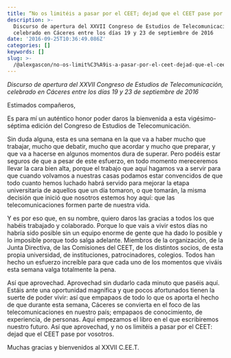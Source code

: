 ```yaml
---
title: “No os limitéis a pasar por el CEET; dejad que el CEET pase por vosotros”
description: >-
  Discurso de apertura del XXVII Congreso de Estudios de Telecomunicación,
  celebrado en Cáceres entre los días 19 y 23 de septiembre de 2016
date: '2016-09-25T10:36:49.086Z'
categories: []
keywords: []
slug: >-
  /@alexgascon/no-os-limit%C3%A9is-a-pasar-por-el-ceet-dejad-que-el-ceet-pase-por-vosotros-bc8e0dc3275d
---
```


_Discurso de apertura del XXVII Congreso de Estudios de Telecomunicación, celebrado en Cáceres entre los días 19 y 23 de septiembre de 2016_

Estimados compañeros,

Es para mí un auténtico honor poder daros la bienvenida a esta vigésimo-séptima edición del Congreso de Estudios de Telecomunicación.

Sin duda alguna, esta es una semana en la que va a haber mucho que trabajar, mucho que debatir, mucho que acordar y mucho que preparar, y que va a hacerse en algunos momentos dura de superar. Pero podéis estar seguros de que a pesar de este esfuerzo, en todo momento mereceremos llevar la cara bien alta, porque el trabajo que aquí hagamos va a servir para que cuando volvamos a nuestras casas podamos estar convencidos de que todo cuanto hemos luchado habrá servido para mejorar la etapa universitaria de aquellos que un día tomaron, o que tomarán, la misma decisión que inició que nosotros estemos hoy aquí: que las telecomunicaciones formen parte de nuestra vida.

Y es por eso que, en su nombre, quiero daros las gracias a todos los que habéis trabajado y colaborado. Porque lo que vais a vivir estos días no habría sido posible sin un equipo enorme de gente que ha dado lo posible y lo imposible porque todo salga adelante. Miembros de la organización, de la Junta Directiva, de las Comisiones del CEET, de los distintos socios, de esta propia universidad, de instituciones, patrocinadores, colegios. Todos han hecho un esfuerzo increíble para que cada uno de los momentos que viváis esta semana valga totalmente la pena.

Así que aprovechad. Aprovechad sin dudarlo cada minuto que paséis aquí. Estáis ante una oportunidad magnífica y que pocos afortunados tienen la suerte de poder vivir: así que empapaos de todo lo que os aporta el hecho de que durante esta semana, Cáceres se convierta en el foco de las telecomunicaciones en nuestro país; empapaos de conocimiento, de experiencia, de personas. Aquí empezamos el libro en el que escribiremos nuestro futuro. Así que aprovechad, y no os limitéis a pasar por el CEET: dejad que el CEET pase por vosotros.

Muchas gracias y bienvenidos al XXVII C.EE.T.